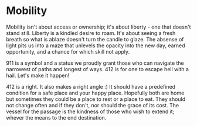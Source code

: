 # Mobility

Mobility isn't about access or ownership; it's about liberty - one that doesn't stand still. Liberty is a kindled desire to roam. It's about seeing a fresh breath so what is ablaze doesn't turn the candle to glaze. The absense of light pits us into a maze that unlevels the opacity into the new day, earned opportunity, and a chance for which skill not apply.

911 is a symbol and a status we proudly grant those who can navigate the narrowest of paths and longest of ways. 412 is for one to escape hell with a hail. Let's make it happen!

412 is a right. It also makes a right angle :) It should have a predefined condition for a safe place and your happy place. Hopefully both are home but sometimes they could be a place to rest or a place to eat. They should not change often and if they don't, nor should the grace of its cost. The vessel for the passage is the kindness of those who wish to extend it; whever the means to the end destination.
